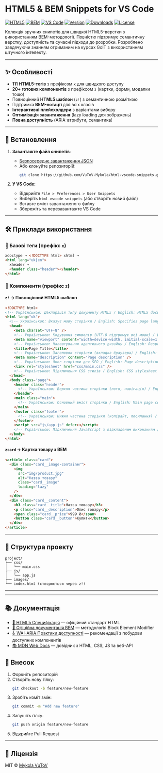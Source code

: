 # HTML5 & BEM Snippets for VS Code

[![HTML5](https://img.shields.io/badge/HTML5-E34F26?style=for-the-badge&logo=html5&logoColor=white)](https://html.spec.whatwg.org/)
[![BEM](https://img.shields.io/badge/BEM-000000?style=for-the-badge&logo=bem&logoColor=white)](https://en.bem.info/)
[![VS Code](https://img.shields.io/badge/VS_Code-007ACC?style=for-the-badge&logo=visual-studio-code&logoColor=white)](https://code.visualstudio.com/)
[![Version](https://img.shields.io/github/v/release/VuToV-Mykola/html-vscode-snippets)](https://github.com/VuToV-Mykola/html-vscode-snippets/releases)
[![Downloads](https://img.shields.io/github/downloads/VuToV-Mykola/html-vscode-snippets/total?label=Downloads)](https://github.com/VuToV-Mykola/html-vscode-snippets/releases/latest)
[![License](https://img.shields.io/badge/License-MIT-blue.svg)](LICENSE)

Колекція зручних снипетів для швидкої HTML5-верстки з використанням
BEM-методології. Повністю підтримує семантичну верстку, доступність та сучасні
підходи до розробки. Розроблено завдячуючи знанням отриманим на курсах GoIT з
використанням штучного інтелекту.

---

## ✨ Особливості

- **111 HTML5-тегів** з префіксом `x` для швидкого доступу
- **20+ готових компонентів** з префіксом `z` (картки, форми, модалки тощо)
- Повноцінний **HTML5 шаблон** (`z!`) з семантичною розміткою
- Підтримка **BEM-нотації** для всіх класів
- **Інтерактивні плейсхолдери** з варіантами вибору
- **Оптимізація завантаження** (lazy loading для зображень)
- **Повна доступність** (ARIA-атрибути, семантика)

---

## 🚀 Встановлення

1. **Завантажте файл снипетів**:

   - [Безпосереднє завантаження JSON](https://github.com/VuToV-Mykola/html-vscode-snippets/releases/latest)
   - Або клонуйте репозиторій:
     ```bash
     git clone https://github.com/VuToV-Mykola/html-vscode-snippets.git
     ```

2. **У VS Code**:
   - Відкрийте `File > Preferences > User Snippets`
   - Виберіть `html-vscode-snippets` (або створіть новий файл)
   - Вставте вміст завантаженого файлу
   - Збережіть та перезавантажте VS Code

---

## 🛠 Приклади використання

### 🔹 Базові теги (префікс `x`)

```html
xdoctype → <!DOCTYPE html> xhtml →
<html lang="uk|en">
  xheader →
  <header class="header"></header>
</html>
```

### 🔸 Компоненти (префікс `z`)

#### `z!` → Повноцінний HTML5 шаблон

```html
<!DOCTYPE html>
<!-- Українською: Декларація типу документу HTML5 / English: HTML5 document type declaration -->
<html lang="uk">
  <!-- Українською: Вказує мову сторінки / English: Specifies page language -->
  <head>
    <meta charset="UTF-8" />
    <!-- Українською: Кодування символів (UTF-8 підтримує всі мови) / English: Character encoding (UTF-8 supports all languages) -->
    <meta name="viewport" content="width=device-width, initial-scale=1.0" />
    <!-- Українською: Налаштування адаптивного дизайну / English: Responsive design settings -->
    <title>Page Title</title>
    <!-- Українською: Заголовок сторінки (вкладка браузера) / English: Page title (browser tab) -->
    <meta name="description" content="Page description" />
    <!-- Українською: Опис сторінки для SEO / English: Page description for SEO -->
    <link rel="stylesheet" href="css/main.css" />
    <!-- Українською: Підключення CSS стилів / English: CSS stylesheet link -->
  </head>
  <body class="page">
    <header class="header">
      <!-- Українською: Верхня частина сторінки (лого, навігація) / English: Top section (logo, navigation) -->
    </header>
    <main class="main">
      <!-- Українською: Основний вміст сторінки / English: Main page content -->
    </main>
    <footer class="footer">
      <!-- Українською: Нижня частина сторінки (копірайт, посилання) / English: Bottom section (copyright, links) -->
    </footer>
    <script src="js/app.js" defer></script>
    <!-- Українською: Підключення JavaScript з відкладеним виконанням / English: JavaScript with deferred execution -->
  </body>
</html>
```

#### `zcard` → Картка товару з BEM

```html
<article class="card">
  <div class="card__image-container">
    <img
      src="img/product.jpg"
      alt="Назва товару"
      class="card__image"
      loading="lazy"
    />
  </div>
  <div class="card__content">
    <h3 class="card__title">Назва товару</h3>
    <p class="card__description">Опис товару</p>
    <span class="card__price">999 ₴</span>
    <button class="card__button">Купити</button>
  </div>
</article>
```

---

## 📂 Структура проекту

```
project/
├── css/
│   └── main.css
├── js/
│   └── app.js
├── images/
└── index.html (створюється через z!)
```

---

---

## 📚 Документація

- [📘 HTML5 Специфікація](https://html.spec.whatwg.org/) — офіційний стандарт
  HTML
- [📗 Офіційна документація BEM](https://en.bem.info/methodology/) — методологія
  Block Element Modifier
- [♿ WAI-ARIA Практики доступності](https://www.w3.org/WAI/ARIA/apg/) —
  рекомендації з побудови доступних компонентів
- [📚 MDN Web Docs](https://developer.mozilla.org/uk/) — довідник з HTML, CSS,
  JS та веб-API

## 🤝 Внесок

1. Форкніть репозиторій
2. Створіть нову гілку:
   ```bash
   git checkout -b feature/new-feature
   ```
3. Зробіть коміт змін:
   ```bash
   git commit -m "Add new feature"
   ```
4. Запушіть гілку:
   ```bash
   git push origin feature/new-feature
   ```
5. Відкрийте Pull Request

---

## 📜 Ліцензія

MIT © [Mykola VuToV](https://github.com/VuToV-Mykola)
